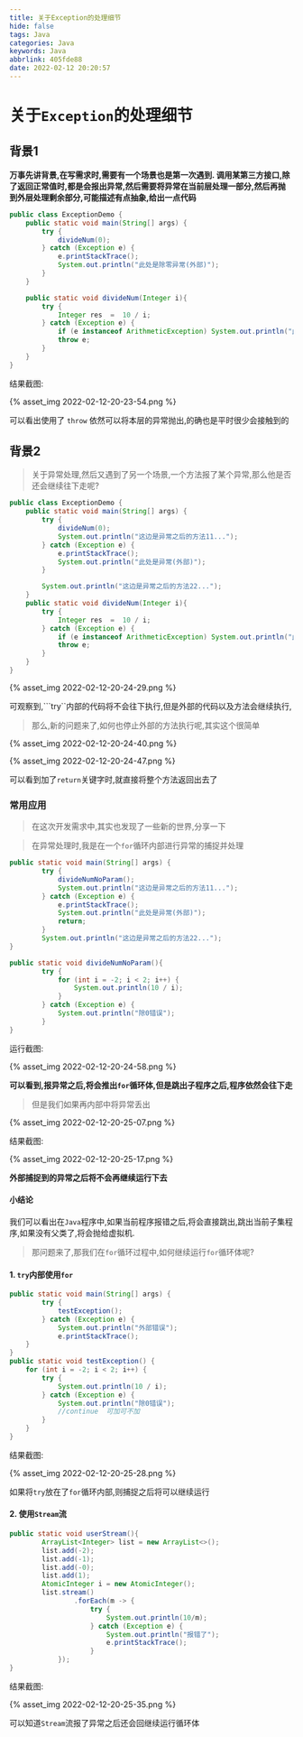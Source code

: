 ```yaml
---
title: 关于Exception的处理细节
hide: false
tags: Java
categories: Java
keywords: Java
abbrlink: 405fde88
date: 2022-02-12 20:20:57
---
```


# 关于``Exception``的处理细节

## 背景1

**万事先讲背景,在写需求时,需要有一个场景也是第一次遇到. 调用某第三方接口,除了返回正常值时,都是会报出异常,然后需要将异常在当前层处理一部分,然后再抛到外层处理剩余部分,可能描述有点抽象,给出一点代码**

<!-- more -->

```java
public class ExceptionDemo {
    public static void main(String[] args) {
        try {
            divideNum(0);
        } catch (Exception e) {
            e.printStackTrace();
            System.out.println("此处是除零异常(外部)");
        }
    }

    public static void divideNum(Integer i){
        try {
            Integer res  =  10 / i;
        } catch (Exception e) {
            if (e instanceof ArithmeticException) System.out.println("此处是除零异常(内部)");
            throw e;
        }
    }
}
```

结果截图:

{% asset_img 2022-02-12-20-23-54.png %}


可以看出使用了 ``throw`` 依然可以将本层的异常抛出,的确也是平时很少会接触到的

## 背景2

> 关于异常处理,然后又遇到了另一个场景,一个方法报了某个异常,那么他是否还会继续往下走呢?

```java
public class ExceptionDemo {
    public static void main(String[] args) {
        try {
            divideNum(0);
            System.out.println("这边是异常之后的方法11...");
        } catch (Exception e) {
            e.printStackTrace();
            System.out.println("此处是异常(外部)");
        }

        System.out.println("这边是异常之后的方法22...");
    }
    public static void divideNum(Integer i){
        try {
            Integer res  =  10 / i;
        } catch (Exception e) {
            if (e instanceof ArithmeticException) System.out.println("此处是除零异常(内部)");
            throw e;
        }
    }
}
```

{% asset_img 2022-02-12-20-24-29.png %}


可观察到,```try``内部的代码将不会往下执行,但是外部的代码以及方法会继续执行,

> 那么,新的问题来了,如何也停止外部的方法执行呢,其实这个很简单

{% asset_img 2022-02-12-20-24-40.png %}

{% asset_img 2022-02-12-20-24-47.png %}

可以看到加了``return``关键字时,就直接将整个方法返回出去了


### 常用应用

> 在这次开发需求中,其实也发现了一些新的世界,分享一下

> 在异常处理时,我是在一个``for``循环内部进行异常的捕捉并处理

```java
public static void main(String[] args) {
        try {
            divideNumNoParam();
            System.out.println("这边是异常之后的方法11...");
        } catch (Exception e) {
            e.printStackTrace();
            System.out.println("此处是异常(外部)");
            return;
        }
        System.out.println("这边是异常之后的方法22...");
}

public static void divideNumNoParam(){
        try {
            for (int i = -2; i < 2; i++) {
                System.out.println(10 / i);
            }
        } catch (Exception e) {
            System.out.println("除0错误");
        }
}
```

运行截图:

{% asset_img 2022-02-12-20-24-58.png %}

**可以看到,报异常之后,将会推出``for``循环体,但是跳出子程序之后,程序依然会往下走**

> 但是我们如果再内部中将异常丢出

{% asset_img 2022-02-12-20-25-07.png %}

结果截图:

{% asset_img 2022-02-12-20-25-17.png %}

**外部捕捉到的异常之后将不会再继续运行下去**

#### 小结论
我们可以看出在``Java``程序中,如果当前程序报错之后,将会直接跳出,跳出当前子集程序,如果没有父类了,将会抛给虚拟机.


> 那问题来了,那我们在``for``循环过程中,如何继续运行``for``循环体呢?

#### 1. ``try``内部使用``for``

```java
public static void main(String[] args) {
        try {
            testException();
        } catch (Exception e) {
            System.out.println("外部错误");
            e.printStackTrace();
    }
}
public static void testException() {
    for (int i = -2; i < 2; i++) {
        try {
            System.out.println(10 / i);
        } catch (Exception e) {
            System.out.println("除0错误");
            //continue  可加可不加
        }
    }
}
```

结果截图:

{% asset_img 2022-02-12-20-25-28.png %}

如果将``try``放在了``for``循环内部,则捕捉之后将可以继续运行

#### 2. 使用``Stream``流

```java
public static void userStream(){
        ArrayList<Integer> list = new ArrayList<>();
        list.add(-2);
        list.add(-1);
        list.add(-0);
        list.add(1);
        AtomicInteger i = new AtomicInteger();
        list.stream()
                .forEach(m -> {
                    try {
                        System.out.println(10/m);
                    } catch (Exception e) {
                        System.out.println("报错了");
                        e.printStackTrace();
                    }
            });
}
```

结果截图:

{% asset_img 2022-02-12-20-25-35.png %}

可以知道``Stream``流报了异常之后还会回继续运行循环体





